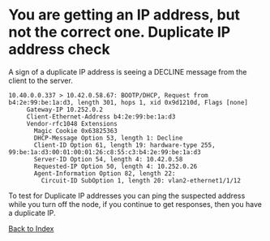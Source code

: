 # You are getting an IP address, but not the correct one. Duplicate IP address check

A sign of a duplicate IP address is seeing a DECLINE message from the client to the server.

```
10.40.0.0.337 > 10.42.0.58.67: BOOTP/DHCP, Request from b4:2e:99:be:1a:d3, length 301, hops 1, xid 0x9d1210d, Flags [none]
     Gateway-IP 10.252.0.2
     Client-Ethernet-Address b4:2e:99:be:1a:d3
     Vendor-rfc1048 Extensions
       Magic Cookie 0x63825363
       DHCP-Message Option 53, length 1: Decline
       Client-ID Option 61, length 19: hardware-type 255, 99:be:1a:d3:00:01:00:01:26:c8:55:c3:b4:2e:99:be:1a:d3
       Server-ID Option 54, length 4: 10.42.0.58
       Requested-IP Option 50, length 4: 10.252.0.26
       Agent-Information Option 82, length 22: 
         Circuit-ID SubOption 1, length 20: vlan2-ethernet1/1/12
```

To test for Duplicate IP addresses you can ping the suspected address while you turn off the node, if you continue to get responses, then you have a duplicate IP.

[Back to Index](../index.md)
